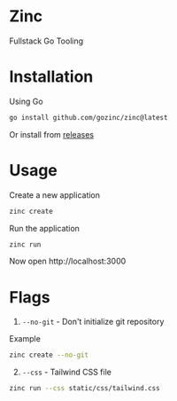 # Zinc

Fullstack Go Tooling

# Installation

Using Go

```bash
go install github.com/gozinc/zinc@latest
```

Or install from [releases](https://github.com/gozinc/zinc/releases/latest)

# Usage

Create a new application

```bash
zinc create
```

Run the application

```bash
zinc run
```

Now open http://localhost:3000

# Flags

1. `--no-git` - Don't initialize git repository

Example

```bash
zinc create --no-git
```

2. `--css` - Tailwind CSS file

```bash
zinc run --css static/css/tailwind.css
```
